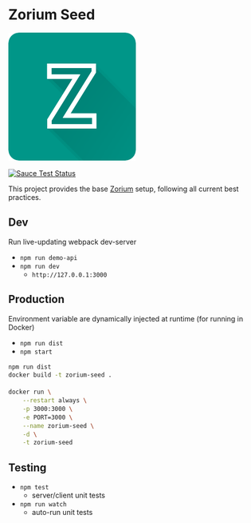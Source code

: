 # Zorium Seed
[![zorium](./src/static/images/zorium_icon_256.png)](https://zorium.zolmeister.com/)


[![Sauce Test Status](https://saucelabs.com/browser-matrix/Zolmeister.svg)](https://saucelabs.com/u/Zolmeister)

This project provides the base [Zorium](https://zorium.zolmeister.com/) setup, following all current best practices.  

## Dev

Run live-updating webpack dev-server

  - `npm run demo-api`
  - `npm run dev`
    - `http://127.0.0.1:3000`


## Production
Environment variable are dynamically injected at runtime (for running in Docker)

  - `npm run dist`
  - `npm start`

```bash
npm run dist
docker build -t zorium-seed .

docker run \
    --restart always \
    -p 3000:3000 \
    -e PORT=3000 \
    --name zorium-seed \
    -d \
    -t zorium-seed
```

## Testing

  - `npm test`
    - server/client unit tests
  - `npm run watch`
    - auto-run unit tests
